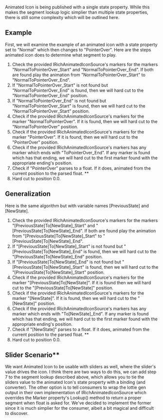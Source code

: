 Animated Icon is being published with a single state property. While this makes the segment lookup logic simplier than multiple state properties, there is still some complexity which will be outlined here.

## Example
First, we will examine the example of an animated icon with a state property set to "Normal" which then changes to "PointerOver". Here are the steps animated icon does to determine what segment to play.

1. Check the provided IRichAnimatedIconSource's markers for the markers "NormalToPointerOver_Start" and "NormalToPointerOver_End". If both are found play the animation from "NormalToPointerOver_Start" to "NormalToPointerOver_End".
2. If "NormalToPointerOver_Start" is not found but "NormalToPointerOver_End" is found, then we will hard cut to the "NormalToPointerOver_End" position.
3. If "NormalToPointerOver_End" is not found but "NormalToPointerOver_Start" is found, then we will hard cut to the "NormalToPointerOver_Start" position.
4. Check if the provided IRichAnimatedIconSource's markers for the marker "NormalToPointerOver". If it is found, then we will hard cut to the "NormalToPointerOver" position.
5. Check if the provided IRichAnimatedIconSource's markers for the marker "PointerOver". If it is found, then we will hard cut to the "PointerOver" position.
6. Check if the provided IRichAnimatedIconSource's markers has any marker which ends with "ToPointerOver_End". If any marker is found which has that ending, we will hard cut to the first marker found with the appropriate ending's position.
7. Check if "PointerOver" parses to a float. If it does, animated from the current position to the parsed float. **
8. Hard cut to position 0.0.

## Generalization
Here is the same algorithm but with variable names [PreviousState] and [NewState].

1. Check the provided IRichAnimatedIconSource's markers for the markers "[PreviousState]To[NewState]_Start" and "[PreviousState]To[NewState]_End". If both are found play the animation from "[PreviousState]To[NewState]_Start" to "[PreviousState]To[NewState]_End".
2. If "[PreviousState]To[NewState]_Start" is not found but "[PreviousState]To[NewState]_End" is found, then we will hard cut to the "[PreviousState]To[NewState]_End" position.
3. If "[PreviousState]To[NewState]_End" is not found but "[PreviousState]To[NewState]_Start" is found, then we will hard cut to the "[PreviousState]To[NewState]_Start" position.
4. Check if the provided IRichAnimatedIconSource's markers for the marker "[PreviousState]To[NewState]". If it is found then we will hard cut to the "[PreviousState]To[NewState]" position.
5. Check if the provided IRichAnimatedIconSource's markers for the marker "[NewState]". If it is found, then we will hard cut to the "[NewState]" position.
6. Check if the provided IRichAnimatedIconSource's markers has any marker which ends with "To[NewState]_End". If any marker is found which has that ending, we will hard cut to the first marker found with the appropriate ending's position.
7. Check if "[NewState]" parses to a float. If it does, animated from the current position to the parsed float. **
8. Hard cut to position 0.0.

## Slider Scenario**
We want Animated Icon to be usable with sliders as well, where the slider's value drives the icon. I think there are two ways to do this, we can add step 7 to the segment lookup described above, which allows you to tie the sliders value to the animated Icon's state property with a binding (and converter).  The other option is to tell consumers to wrap the lottie gen output in their own implementation of IRichAnimatedIconSource which overrides the Marker property's Lookup() method to return a proper segment when float is asked for. We've decided to implement the former since it is much simplier for the consumer, albeit a bit magical and difficult to discover.

